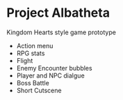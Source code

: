 # Project Albatheta

Kingdom Hearts style game prototype
- Action menu 
- RPG stats
- Flight
- Enemy Encounter bubbles
- Player and NPC dialgue 
- Boss Battle
- Short Cutscene 
